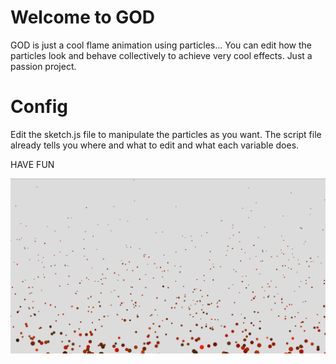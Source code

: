 # Welcome to GOD

GOD is just a cool flame animation using particles... You can edit how the particles look and behave collectively to achieve very cool effects. Just a passion project.

# Config

Edit the sketch.js file to manipulate the particles as you want. The script file already tells you where and what to edit and what each variable does.

HAVE FUN

![Alt text](image.png)
